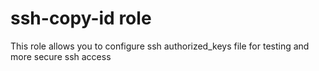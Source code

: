 
# ssh-copy-id role

This role allows you to configure ssh authorized_keys file for testing and more secure ssh access